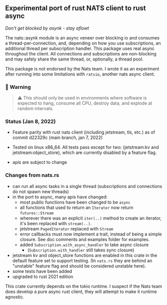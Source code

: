 ## Experimental port of rust NATS client to rust async

_Don't get blocked by asynk - stay aflowt_

The nats::asynk module is an async veneer over blocking io
and consumes a thread-per-connection, and, depending on how you use
subscriptions, an additional thread per subscription handler.
This package uses real async throughout the client. All connections
and subscriptions are non-blocking and may safely share the same thread,
or, optionally, a thread pool.

This package is not endorsed by the Nats team.
I wrote it as an experiment after running into some limitations with
`ratsio`, another nats async client.

### :loudspeaker: Warning

> :warning: This should only be used in environments where software is expected to hang, consume all CPU, destroy data, and explode at random intervals.

### Status (Jan 8, 2022)

  - Feature parity with rust nats client (including jetstream, tls,
  etc.) as of commit d22329c (main branch, jan 7, 2022)

  - Tested on linux x86_64. 
    All tests pass except for two: (jetstream:kv and jetstream:object_store),
    which are currently disabled by a feature flag.

  - apis are subject to change

### Changes from nats.rs

  - can run all async tasks in a single thread (subscriptions and 
    connections do not spawn new threads)
  - in the port to async, many apis have changed:
    - most public functions have been changed to be `async`
    - all functions that used to return an `Iterator` now return `futures::Stream`
    - wherever there was an explicit `iter(..)` method to create an
      iterator, it's been replaced with `stream(..)`.
    - jetstream `PagedIterator` replaced with `Stream`
    - error callbacks must now implement a trait, instead of being a
      simple closure. See doc comments and examples folder for examples.
    - added `Subscription.with_async_handler` to take async closure
      - (`Subscription.with_handler` still takes sync closure)
  - jetstream kv and object_store functions are enabled in this crate
    in the default feature set to support testing. 
    (In `nats.rs` they are behind an "unstable" feature flag
    and should be considered unstable here).
  - some tests have been added
  - upgraded to rust 2021 edition


This crate currently depends on the tokio runtime. I suspect
if the Nats team does develop a pure async rust client, they will
attempt to make it runtime agnostic.



